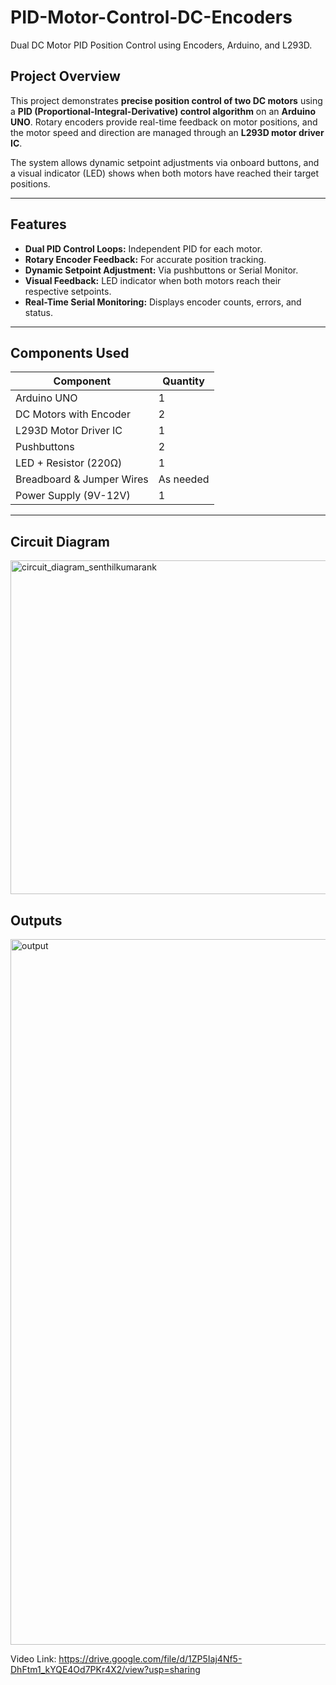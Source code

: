 # PID-Motor-Control-DC-Encoders
Dual DC Motor PID Position Control using Encoders, Arduino, and L293D.

## Project Overview

This project demonstrates **precise position control of two DC motors** using a **PID (Proportional-Integral-Derivative) control algorithm** on an **Arduino UNO**. Rotary encoders provide real-time feedback on motor positions, and the motor speed and direction are managed through an **L293D motor driver IC**.

The system allows dynamic setpoint adjustments via onboard buttons, and a visual indicator (LED) shows when both motors have reached their target positions.

---

## Features
- **Dual PID Control Loops:** Independent PID for each motor.
- **Rotary Encoder Feedback:** For accurate position tracking.
- **Dynamic Setpoint Adjustment:** Via pushbuttons or Serial Monitor.
- **Visual Feedback:** LED indicator when both motors reach their respective setpoints.
- **Real-Time Serial Monitoring:** Displays encoder counts, errors, and status.

---

## Components Used
| Component                 | Quantity |
|---------------------------|----------|
| Arduino UNO               | 1        |
| DC Motors with Encoder    | 2        |
| L293D Motor Driver IC     | 1        |
| Pushbuttons               | 2        |
| LED + Resistor (220Ω)     | 1        |
| Breadboard & Jumper Wires | As needed|
| Power Supply (9V-12V)     | 1        |

---
## Circuit Diagram
<img width="1280" height="534" alt="circuit_diagram_senthilkumarank" src="https://github.com/user-attachments/assets/e7480bde-d88a-4a18-9200-fa79e6db29c2" />

## Outputs
<img width="1920" height="1129" alt="output" src="https://github.com/user-attachments/assets/a9425f72-f7b4-434b-8c55-177d457ef2d6" />

Video Link:
https://drive.google.com/file/d/1ZP5Iaj4Nf5-DhFtm1_kYQE4Od7PKr4X2/view?usp=sharing


